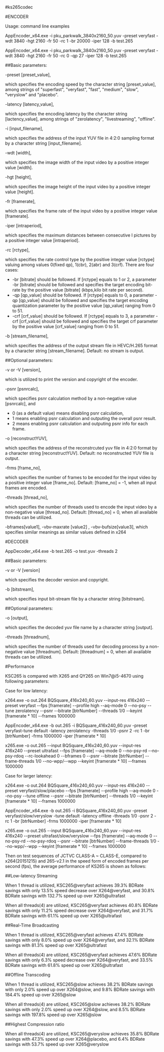 #ks265codec

#ENCODER

Usage: command line examples

AppEncoder_x64.exe -i pku_parkwalk_3840x2160_50.yuv -preset veryfast -wdt 3840 -hgt 2160 -fr 50 -rc 1 -br 20000 -iper 128 -b test.265

AppEncoder_x64.exe -i pku_parkwalk_3840x2160_50.yuv -preset veryfast -wdt 3840 -hgt 2160 -fr 50 -rc 0 -qp 27 -iper 128 -b test.265
 
##Basic parameters:

-preset [preset_value], 

which specifies the encoding speed by the character string [preset_value], among strings of "superfast", "veryfast", "fast", "medium", "slow", "veryslow" and "placebo".

-latency [latency_value],

which specifies the encoding latency by the character string [lactency_value], among strings of "zerolatency", "livestreaming", "offline".

-i [input_filename], 

which specifies the address of the input YUV file in 4:2:0 sampling format by a character string [input_filename].

-wdt [width], 

which specifies the image width of the input video by a positive integer value [width]. 

-hgt [height], 

which specifies the image height of the input video by a positive integer value [height].

-fr [framerate], 

which specifies the frame rate of the input video by a positive integer value [framerate].

-iper [intraperiod], 

which specifies the maximum distances between consecutive I pictures by a positive integer value [intraperiod].

-rc [rctype], 

which specifies the rate control type by the positive integer value [rctype] valuing among values 0(fixed qp), 1(cbr), 2(abr) and 3(crf). There are four cases:
* -br [bitrate] should be followed. If [rctype] equals to 1 or 2, a parameter -br [bitrate] should be followed and specifies the target encoding bit-rate by the positive value [bitrate] (kbps,kilo bit rate per second). 
* -qp [qp_value] should be followed. If [rctype] equals to 0, a parameter -qp [qp_value] should be followed and specifies the target encoding quantization parameter by the positive value [qp_value] ranging from 0 to 51. 
* -crf [crf_value] should be followed. If [rctype] equals to 3, a parameter -crf [crf_value] should be followed and specifies the target crf parameter by the positive value [crf_value] ranging from 0 to 51. 

-b [stream_filename], 

which specifies the address of the output stream file in HEVC/H.265 format by a character string [stream_filename]. Default: no stream is output.


##Optional parameters:

-v or -V [version],

which is utilized to print the version and copyright of the encoder.

-psnr [psnrcalc],

which specifies psnr calculation method by a non-negative value [psnrcalc], and
* 0 (as a default value) means disabling psnr calculation,
* 1 means enabling psnr calculation and outputing the overall psnr result. 
* 2 means enabling psnr calculation and outputing psnr info for each frame.

-o [reconstructYUV], 

which specifies the address of the reconstrcuted yuv file in 4:2:0 format by a character string [reconstructYUV]. Default: no reconstructed YUV file is output.

-frms [frame_no], 

which specifies the number of frames to be encoded for the input video by a positive integer value [frame_no]. Default: [frame_no] = -1, when all input frames are encoded.

-threads [thread_no], 

which specifies the number of threads used to encode the input video by a non-negative value [thread_no]. Default: [thread_no] = 0, when all available threads can be utilized.

-bframes[value1], -vbv-maxrate [value2] , -vbv-bufsize[value3],
which specifies similar meanings as similar values defined in x264

#DECODER

AppDecoder_x64.exe -b test.265 -o test.yuv -threads 2

##Basic parameters:

-v or -V [version]

which specifies the decoder version and copyright.

-b [bitstream],

which specifies input bit-stream file by a character string [bitstream].


##Optional parameters:

-o [output],

which specifies the decoded yuv file name by a character string [output].

-threads [threadnum],

which specifies the number of threads used for decoding process by a non-negative value [threadnum]. Default: [threadnum] = 0, when all available threads can be utilized.


#Performance

KSC265 is compared with X265 and QY265 on Win7@i5-4670 using following parameters:

Case for low latency:

x264.exe -o out.264 BQSquare_416x240_60.yuv --input-res 416x240 --preset veryfast --fps [framerate] --profile high --aq-mode 0 --no-psy --tune zerolatency  --psnr  --bitrate [btrNumber] --threads 1/0 --keyint [framerate * 10] --frames 1000000

AppEncoder_x64.exe -b out.265 -i BQSquare_416x240_60.yuv -preset veryfast-tune default -latency  zerolatency -threads 1/0 -psnr 2 -rc 1 -br [btrNumber] -frms 1000000 -iper [framerate * 10]

x265.exe -o out.265 --input BQSquare_416x240_60.yuv --input-res 416x240 --preset ultrafast --fps [framerate] --aq-mode 0 --no-psy-rd --no-psy-rdoq --rc-lookahead 0 --bframes 0  --psnr  --bitrate [btrNumber] --frame-threads 1/0 --no-wpp/--wpp --keyint [framerate * 10] --frames 1000000

Case for larger latency:

x264.exe -o out.264 BQSquare_416x240_60.yuv --input-res 416x240 --preset veryfast/slow/placebo --fps [framerate] --profile high --aq-mode 0 --no-psy --tune offline  --psnr  --bitrate [btrNumber] --threads 1/0 --keyint [framerate * 10] --frames 1000000

AppEncoder_x64.exe -b out.265 -i BQSquare_416x240_60.yuv -preset veryfast/slow/veryslow -tune default -latency  offline -threads 1/0 -psnr 2 -rc 1 -br [btrNumber] -frms 1000000 -iper [framerate * 10]

x265.exe -o out.265 --input BQSquare_416x240_60.yuv --input-res 416x240 --preset ultrafast/slow/veryslow --fps [framerate] --aq-mode 0 --no-psy-rd --no-psy-rdoq  --psnr  --bitrate [btrNumber] --frame-threads 1/0 --no-wpp/--wpp --keyint [framerate * 10] --frames 1000000

Then on test sequences of JCTVC CLASS-A ~ CLASS-E, compared to x264(20151215) and 265-v2.1 in the speed form of encoded frames per second (fps), the average performance of KS265 is shown as follows:


##Low-latency Streaming

When 1 thread is utilized, KSC265@veryfast achieves 39.3% BDRate savings with only 13.5% speed decrease over X264@veryfast, and 30.8% BDRate savings with 132.7% speed up over X265@ultrafast

When all threads(4) are utilized, KSC265@veryfast achieves 40.8% BDRate savings with only 11.2% speed decrease over X264@veryfast, and 31.7% BDRate savings with 61.1% speed up over X265@ultrafast


##Real-Time Broadcasting

When 1 thread is utilized, KSC265@veryfast achieves 47.4% BDRate savings with only 8.0% speed up over X264@veryfast, and 32.1% BDRate savings with 81.3% speed up over X265@ultrafast

When all threads(4) are utilized, KSC265@veryfast achieves 47.6% BDRate savings with only 6.3% speed decrease over X264@veryfast, and 33.5% BDRate savings with 61.8% speed up over X265@ultrafast


##Offline Transcoding

When 1 thread is utilized, KSC265@slow achieves 38.2% BDRate savings with only 2.0% speed up over X264@slow, and 9.8% BDRate savings with 184.4% speed up over X265@slow

When all threads(4) are utilized, KSC265@slow achieves 38.2% BDRate savings with only 2.0% speed up over X264@slow, and 8.5% BDRate savings with 197.8% speed up over X265@slow


##Highest Compression ratio

When all threads(4) are utilized, KSC265@veryslow achieves 35.8% BDRate savings with 47.3% speed up over X264@placebo, and 6.4% BDRate savings with 53.7% speed up over X265@veryslow
